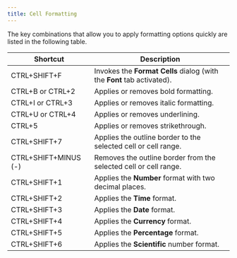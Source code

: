 ```yaml
---
title: Cell Formatting
---
```

The key combinations that allow you to apply formatting options quickly are listed in the following table.

| Shortcut | Description |
|---|---|
| CTRL+SHIFT+F | Invokes the **Format Cells** dialog (with the **Font** tab activated). |
| CTRL+B or CTRL+2 | Applies or removes bold formatting. |
| CTRL+I or CTRL+3 | Applies or removes italic formatting. |
| CTRL+U or CTRL+4 | Applies or removes underlining. |
| CTRL+5 | Applies or removes strikethrough. |
| CTRL+SHIFT+7 | Applies the outline border to the selected cell or cell range. |
| CTRL+SHIFT+MINUS (-) | Removes the outline border from the selected cell or cell range. |
| CTRL+SHIFT+1 | Applies the **Number** format with two decimal places. |
| CTRL+SHIFT+2 | Applies the **Time** format. |
| CTRL+SHIFT+3 | Applies the **Date** format. |
| CTRL+SHIFT+4 | Applies the **Currency** format. |
| CTRL+SHIFT+5 | Applies the **Percentage** format. |
| CTRL+SHIFT+6 | Applies the **Scientific** number format. |